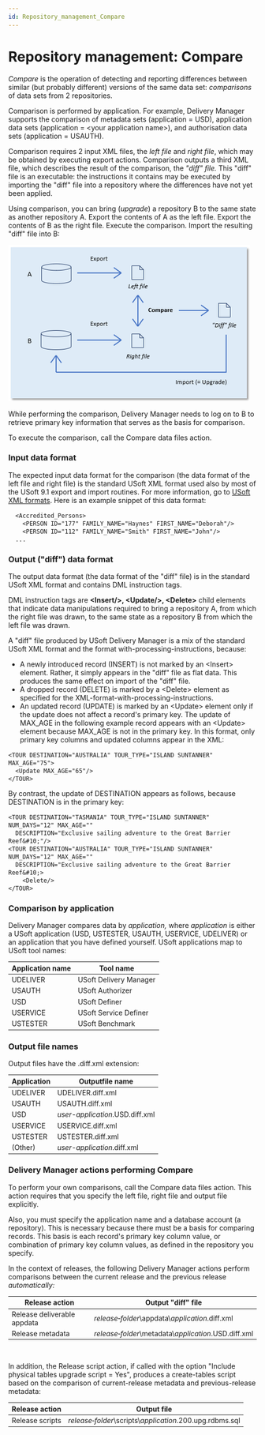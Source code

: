 ```yaml
---
id: Repository_management_Compare
---
```


# Repository management: Compare

*Compare* is the operation of detecting and reporting differences between similar (but probably different) versions of the same data set: *comparisons* of data sets from 2 repositories.

Comparison is performed by application. For example, Delivery Manager supports the comparison of metadata sets (application = USD), application data sets (application = \<your application name>), and authorisation data sets (application = USAUTH).

Comparison requires 2 input XML files, the *left file* and *right file*, which may be obtained by executing export actions. Comparison outputs a third XML file, which describes the result of the comparison, the *"diff" file.* This "diff" file is an executable: the instructions it contains may be executed by importing the "diff" file into a repository where the differences have not yet been applied.

Using comparison, you can bring (*upgrade*) a repository B to the same state as another repository A. Export the contents of A as the left file. Export the contents of B as the right file. Execute the comparison. Import the resulting "diff" file into B:

![](./assets/7106038a-89f4-4e38-9df0-ed4aa596ad07.png)

While performing the comparison, Delivery Manager needs to log on to B to retrieve primary key information that serves as the basis for comparison.

To execute the comparison, call the Compare data files action.

### Input data format

The expected input data format for the comparison (the data format of the left file and right file) is the standard USoft XML format used also by most of the USoft 9.1 export and import routines. For more information, go to [USoft XML formats](/docs/Repositories/USoft%20XML%20formats/USoft%20XML%20formats.md). Here is an example snippet of this data format:

```
  <Accredited_Persons>
    <PERSON ID="177" FAMILY_NAME="Haynes" FIRST_NAME="Deborah"/>
    <PERSON ID="112" FAMILY_NAME="Smith" FIRST_NAME="John"/>
  ...

```

### Output ("diff") data format

The output data format (the data format of the "diff" file) is in the standard USoft XML format and contains DML instruction tags.

DML instruction tags are **\<Insert/>, \<Update/>, \<Delete>** child elements that indicate data manipulations required to bring a repository A, from which the right file was drawn, to the same state as a repository B from which the left file was drawn.

A "diff" file produced by USoft Delivery Manager is a mix of the standard USoft XML format and the format with-processing-instructions, because:

- A newly introduced record (INSERT) is not marked by an \<Insert> element. Rather, it simply appears in the "diff" file as flat data. This produces the same effect on import of the "diff" file.
- A dropped record (DELETE) is marked by a \<Delete> element as specified for the XML-format-with-processing-instructions.
- An updated record (UPDATE) is marked by an \<Update> element only if the update does not affect a record's primary key. The update of MAX_AGE in the following example record appears with an \<Update> element because MAX_AGE is not in the primary key. In this format, only primary key columns and updated columns appear in the XML:

```
<TOUR DESTINATION="AUSTRALIA" TOUR_TYPE="ISLAND SUNTANNER" MAX_AGE="75">
  <Update MAX_AGE="65"/>
</TOUR>
```

By contrast, the update of DESTINATION appears as follows, because DESTINATION is in the primary key:

```
<TOUR DESTINATION="TASMANIA" TOUR_TYPE="ISLAND SUNTANNER" NUM_DAYS="12" MAX_AGE="" 
  DESCRIPTION="Exclusive sailing adventure to the Great Barrier Reef&#10;"/>
<TOUR DESTINATION="AUSTRALIA" TOUR_TYPE="ISLAND SUNTANNER" NUM_DAYS="12" MAX_AGE="" 
  DESCRIPTION="Exclusive sailing adventure to the Great Barrier Reef&#10;>
    <Delete/>
</TOUR>
```

### Comparison by application

Delivery Manager compares data by *application,* where *application* is either a USoft application (USD, USTESTER, USAUTH, USERVICE, UDELIVER) or an application that you have defined yourself. USoft applications map to USoft tool names:

|**Application name**|**Tool name**|
|--------|--------|
|UDELIVER|USoft Delivery Manager|
|USAUTH  |USoft Authorizer|
|USD     |USoft Definer|
|USERVICE|USoft Service Definer|
|USTESTER|USoft Benchmark|



### Output file names

Output files have the .diff.xml extension:

|**Application**|**Outputfile name**|
|--------|--------|
|UDELIVER|UDELIVER.diff.xml|
|USAUTH  |USAUTH.diff.xml|
|USD     |*user-application*.USD.diff.xml|
|USERVICE|USERVICE.diff.xml|
|USTESTER|USTESTER.diff.xml|
|(Other) |*user-application*.diff.xml|



### Delivery Manager actions performing Compare

To perform your own comparisons, call the Compare data files action. This action requires that you specify the left file, right file and output file explicitly.

Also, you must specify the application name and a database account (a repository). This is necessary because there must be a basis for comparing records. This basis is each record's primary key column value, or combination of primary key column values, as defined in the repository you specify.

In the context of releases, the following Delivery Manager actions perform comparisons between the current release and the previous release *automatically:*

|**Release action**|**Output "diff" file**|
|--------|--------|
|Release deliverable appdata|*release‑folder*\\appdata\\*application*.diff.xml|
|Release metadata|*release‑folder*\\metadata\\*application*.USD.diff.xml|



 

In addition, the Release script action, if called with the option "Include physical tables upgrade script = Yes", produces a create-tables script based on the comparison of current-release metadata and previous-release metadata:

|**Release action**|**Output file**|
|--------|--------|
|Release scripts|*release‑folder*\\scripts\\*application*.200.upg.rdbms.sql|



 